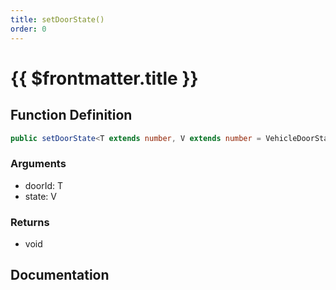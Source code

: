 ```yaml
---
title: setDoorState()
order: 0
---
```


# {{ $frontmatter.title }}

## Function Definition

```ts
public setDoorState<T extends number, V extends number = VehicleDoorState>(doorId: T, state: V): void;
```

### Arguments

* doorId: T
* state: V

### Returns

* void

## Documentation

<!--@include: ./parts/setDoorState.md-->
